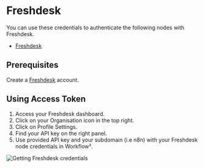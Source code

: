 # Freshdesk

You can use these credentials to authenticate the following nodes with Freshdesk.
- [Freshdesk](/workflow/integrations/nodes/n8n-nodes-base.freshdesk/)

## Prerequisites

Create a [Freshdesk](https://freshdesk.com/) account.

## Using Access Token

1. Access your Freshdesk dashboard.
2. Click on your Organisation icon in the top right.
3. Click on Profile Settings.
4. Find your API key on the right panel.
5. Use provided API key and your subdomain (i.e n8n) with your Freshdesk node credentials in Workflow².

![Getting Freshdesk credentials](/_images/integrations/credentials/freshdesk/using-access-token.gif)
